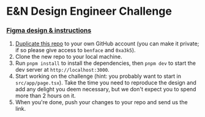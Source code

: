 # E&N Design Engineer Challenge

### [Figma design & instructions](https://www.figma.com/design/kT2HOZLLowfbBNKKcvNdsb/Design-Engineer-Challenge-'24?node-id=74-1006&t=ExpnE1yl3BivMAvX-1)

1. [Duplicate this repo](https://docs.github.com/en/repositories/creating-and-managing-repositories/duplicating-a-repository) to your own GitHub account (you can make it private; if so please give access to `benface` and `0xa3k5`).
2. Clone the new repo to your local machine.
3. Run `pnpm install` to install the dependencies, then `pnpm dev` to start the dev server at `http://localhost:3000`.
4. Start working on the challenge (hint: you probably want to start in `src/app/page.tsx`). Take the time you need to reproduce the design and add any delight you deem necessary, but we don't expect you to spend more than 2 hours on it.
5. When you're done, push your changes to your repo and send us the link.
